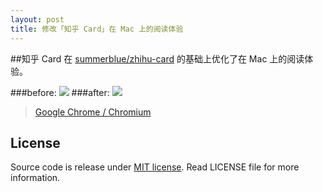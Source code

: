 ```yaml
---
layout: post
title: 修改「知乎 Card」在 Mac 上的阅读体验
---
```


##知乎 Card
在 [summerblue/zhihu-card](https://github.com/summerblue/zhihu-card) 的基础上优化了在 Mac 上的阅读体验。

###before:
![](http://ww4.sinaimg.cn/large/d815815bgw1ete3hmtlgjj21200q2gv2.jpg)
###after:
![](http://ww1.sinaimg.cn/large/d815815bgw1ete3ei9gn6j21200q2jz0.jpg)

> [Google Chrome / Chromium](https://github.com/YellowDi/zhihu-card)

## License

Source code is release under [MIT license](http://mit-license.org/).
Read LICENSE file for more information.
